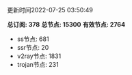 更新时间2022-07-25 03:50:49

**总订阅: 378**
**总节点: 15300**
**有效节点: 2764**
- ss节点: 681
- ssr节点: 20
- v2ray节点: 1831
- trojan节点: 231
